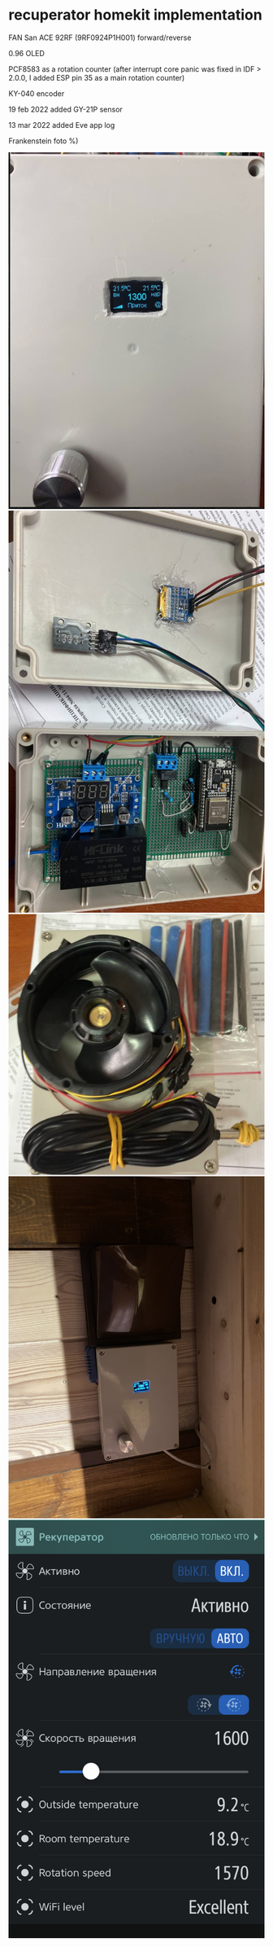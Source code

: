 # recuperator homekit implementation
FAN San ACE 92RF (9RF0924P1H001) forward/reverse

0.96 OLED

PCF8583 as a rotation counter 
(after interrupt core panic was fixed in IDF > 2.0.0, I added ESP pin 35 as a main rotation counter)

KY-040 encoder

19 feb 2022 added GY-21P sensor


13 mar 2022 added Eve app log

Frankenstein foto %)


![](https://github.com/danilkorotkov/recuperator/blob/main/v1.png)
![](https://github.com/danilkorotkov/recuperator/blob/main/v1-1.png)
![](https://github.com/danilkorotkov/recuperator/blob/main/v1-2.png)
![](https://github.com/danilkorotkov/recuperator/blob/main/v1-3.png)
![](https://github.com/danilkorotkov/recuperator/blob/main/v1-5.jpeg)
